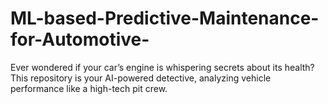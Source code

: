 # ML-based-Predictive-Maintenance-for-Automotive-
Ever wondered if your car’s engine is whispering secrets about its health? This repository is your AI-powered detective, analyzing vehicle performance like a high-tech pit crew.
